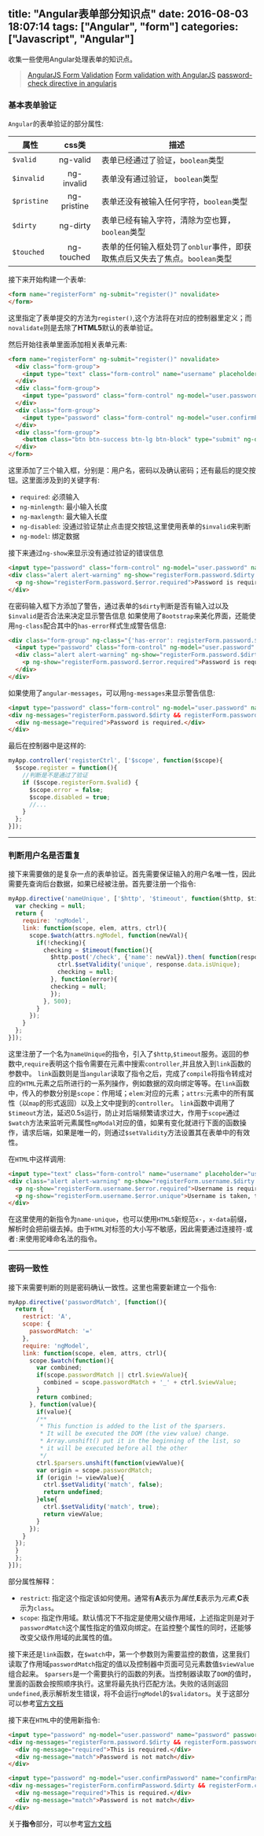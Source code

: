 title: "Angular表单部分知识点"
date: 2016-08-03 18:07:14
tags: ["Angular", "form"]
categories: ["Javascript", "Angular"]
---

收集一些使用Angular处理表单的知识点。

<!-- more -->

> [AngularJS Form Validation](https://scotch.io/tutorials/angularjs-form-validation)
> [Form validation with AngularJS](http://www.ng-newsletter.com/posts/form-validation-with-angularjs.html)
> [password-check directive in angularjs](http://stackoverflow.com/questions/14012239/password-check-directive-in-angularjs)

### 基本表单验证

`Angular`的表单验证的部分属性:

| 属性 | css类 | 描述 |
| --- | :---: | --- |
| `$valid` | ng-valid | 表单已经通过了验证，`boolean`类型 |
| `$invalid` | ng-invalid | 表单没有通过验证， `boolean`类型 |
| `$pristine` | ng-pristine | 表单还没有被输入任何字符，`boolean`类型 |
| `$dirty` | ng-dirty | 表单已经有输入字符，清除为空也算， `boolean`类型 |
| `$touched` | ng-touched | 表单的任何输入框处罚了`onblur`事件，即获取焦点后又失去了焦点。`boolean`类型 |

<!-- more -->

接下来开始构建一个表单:
```html
<form name="registerForm" ng-submit="register()" novalidate>
</form>
```
这里指定了表单提交的方法为`register()`,这个方法将在对应的控制器里定义；而`novalidate`则是去除了**HTML5**默认的表单验证。

然后开始往表单里面添加相关表单元素:
```html
<form name="registerForm" ng-submit="register()" novalidate>
  <div class="form-group">
    <input type="text" class="form-control" name="username" placeholder="username" ng-model="user.username" ng-minlength="3" ng-maxlength="12" required>
  </div>
  <div class="form-group">
    <input type="password" class="form-control" ng-model="user.password" name="password" placeholder="password" required>
  </div>
  <div class="form-group">
    <input type="password" class="form-control" ng-model="user.confirmPassword" name="confirmPassword" placeholder="confirm password" required>
  </div>
  <div class="form-group">
    <button class="btn btn-success btn-lg btn-block" type="submit" ng-disabled="registerForm.$invalid || disabled">Register</button>
  </div>
</form>
```
这里添加了三个输入框，分别是：用户名，密码以及确认密码；还有最后的提交按钮。这里面涉及到的关键字有:
* `required`: 必须输入
* `ng-minlength`: 最小输入长度
* `ng-maxlength`: 最大输入长度
* `ng-disabled`: 没通过验证禁止点击提交按钮,这里使用表单的`$invalid`来判断
* `ng-model`: 绑定数据

接下来通过`ng-show`来显示没有通过验证的错误信息
```html
<input type="password" class="form-control" ng-model="user.password" name="password" placeholder="password" required>
<div class="alert alert-warning" ng-show="registerForm.password.$dirty && registerForm.password.$invalid">
  <p ng-show="registerForm.password.$error.required">Password is required</p>
</div>
```
在密码输入框下方添加了警告，通过表单的`$dirty`判断是否有输入过以及`$invalid`是否合法来决定显示警告信息
如果使用了`Bootstrap`来美化界面，还能使用`ng-class`配合其中的`has-error`样式生成警告信息:
```html
<div class="form-group" ng-class="{'has-error': registerForm.password.$invalid && !registerForm.password.$pristine}">
  <input type="password" class="form-control" ng-model="user.password" name="password" placeholder="password" required>
  <div class="alert alert-warning" ng-show="registerForm.password.$dirty && registerForm.password.$invalid">
	<p ng-show="registerForm.password.$error.required">Password is required</p>
  </div>
</div>
```
如果使用了`angular-messages`，可以用`ng-messages`来显示警告信息:
```html
<input type="password" class="form-control" ng-model="user.password" name="password" placeholder="password" required>
<div ng-messages="registerForm.password.$dirty && registerForm.password.$error">
  <div ng-message="required">Password is required.</div>
</div>
```
最后在控制器中是这样的:
```js
myApp.controller('registerCtrl', ['$scope', function($scope){
  $scope.register = function(){
    //判断是不是通过了验证
    if ($scope.registerForm.$valid) {
      $scope.error = false;
      $scope.disabled = true;
      //...
	}
  };
}]);
```

----

### 判断用户名是否重复

接下来需要做的是复杂一点的表单验证。首先需要保证输入的用户名唯一性，因此需要先查询后台数据，如果已经被注册。首先要注册一个指令:
```js
myApp.directive('nameUnique', ['$http', '$timeout', function($http, $timeout){
  var checking = null;
  return {
    require: 'ngModel',
    link: function(scope, elem, attrs, ctrl){
      scope.$watch(attrs.ngModel, function(newVal){
        if(!checking){
          checking = $timeout(function(){
            $http.post('/check', {'name': newVal}).then( function(response){
              ctrl.$setValidity('unique', response.data.isUnique);
              checking = null;
            }, function(error){
            checking = null;
            });
          }, 500);
        }
      });
    }
  };
}]);
```
这里注册了一个名为`nameUnique`的指令，引入了`$http`,`$timeout`服务。返回的参数中,`require`表明这个指令需要在元素中搜索`controller`,并且放入到`link`函数的参数中。
`link`函数则是当`angular`读取了指令之后，完成了`compile`将指令转成对应的`HTML`元素之后所进行的一系列操作，例如数据的双向绑定等等。在`link`函数中，传入的参数分别是`scope`：作用域；`elem`:对应的元素；`attrs`:元素中的所有属性（以`map`的形式返回）以及上文中提到的`controller`。
`link`函数中调用了`$timeout`方法，延迟0.5s运行，防止对后端频繁请求过大，作用于`scope`通过`$watch`方法来监听元素属性`ngModal`对应的值，如果有变化就进行下面的函数操作，请求后端，如果是唯一的，则通过`$setValidity`方法设置其在表单中的有效性。

在`HTML`中这样调用:
```html
<input type="text" class="form-control" name="username" placeholder="username" ng-model="user.username" name-unique="username" required>
<div class="alert alert-warning" ng-show="registerForm.username.$dirty && registerForm.username.$invalid">
  <p ng-show="registerForm.username.$error.required">Username is required</p>
  <p ng-show="registerForm.username.$error.unique">Username is taken, try another one</p>
</div>
```
在这里使用的新指令为`name-unique`，也可以使用`HTML5`新规范`x-`，`x-data`前缀，解析时会把前缀去掉。由于`HTML`对标签的大小写不敏感，因此需要通过连接符`-`或者`:`来使用驼峰命名法的指令。

----

### 密码一致性

接下来需要判断的则是密码确认一致性。这里也需要新建立一个指令:
```js
myApp.directive('passwordMatch', [function(){
  return {
    restrict: 'A',
    scope: { 
      passwordMatch: '=' 
    },
    require: 'ngModel',
    link: function(scope, elem, attrs, ctrl){
      scope.$watch(function(){
        var combined;
        if(scope.passwordMatch || ctrl.$viewValue){
          combined = scope.passwordMatch + '_' + ctrl.$viewValue;
        }
        return combined;
      }, function(value){
        if(value){
        /**
         * This function is added to the list of the $parsers.
         * It will be executed the DOM (the view value) change.
         * Array.unshift() put it in the beginning of the list, so
         * it will be executed before all the other
         */
        ctrl.$parsers.unshift(function(viewValue){
        var origin = scope.passwordMatch;
        if (origin != viewValue){
          ctrl.$setValidity('match', false);
          return undefined;
        }else{
          ctrl.$setValidity('match', true);
          return viewValue;
        }
      });
    }
  });
  }
  };
}]);
```
部分属性解释：
* `restrict`: 指定这个指定该如何使用。通常有**A**表示为*属性*,**E**表示为*元素*,**C**表示为`class`。
* `scope`: 指定作用域。默认情况下不指定是使用父级作用域，上述指定则是对于`passwordMatch`这个属性指定的值双向绑定。在监控整个属性的同时，还能够改变父级作用域的此属性的值。
 
接下来还是`link`函数，在`$watch`中，第一个参数则为需要监控的数值，这里我们读取了作用域`passwordMatch`指定的值以及控制器中页面可见元素数值`$viewValue`组合起来。
`$parsers`是一个需要执行的函数的列表。当控制器读取了`DOM`的值时，里面的函数会按照顺序执行。这里将最先执行匹配方法。失败的话则返回`undefined`,表示解析发生错误，将不会运行`ngModel`的`$validators`。关于这部分可以参考[官方文档](https://docs.angularjs.org/api/ng/type/ngModel.NgModelController)

接下来在`HTML`中的使用新指令:
```html
<input type="password" ng-model="user.password" name="password" password-match="user.confirmPassword" required>
<div ng-messages="registerForm.password.$dirty && registerForm.password.$error">
  <div ng-message="required">This is required.</div>
  <div ng-message="match">Password is not match</div>
</div>

<input type="password" ng-model="user.confirmPassword" name="confirmPassword" password-match="user.password" required>
<div ng-messages="registerForm.confirmPassword.$dirty && registerForm.confirmPassword.$error">
  <div ng-message="required">This is required.</div>
  <div ng-message="match">Password is not match</div>
</div>
```
关于**指令**部分，可以参考[官方文档](https://docs.angularjs.org/guide/directive)
